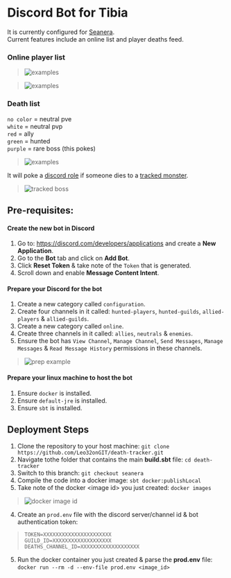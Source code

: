 # Discord Bot for Tibia

It is currently configured for [Seanera](https://github.com/Leo32onGIT/death-tracker/blob/main/death-tracker/src/main/scala/com/kiktibia/deathtracker/tibiadata/TibiaDataClient.scala#L20).    
Current features include an online list and player deaths feed.

### Online player list    

> ![examples](https://i.imgur.com/S72fiHb.png)

> ![examples](https://i.imgur.com/AkaTy62.png)

### Death list    
  
  `no color` = neutral pve    
  `white` = neutral pvp    
  `red` = ally    
  `green` = hunted    
  `purple` = rare boss (this pokes)
  
> ![examples](https://i.imgur.com/09xAyde.gif)

It will poke a [discord role](https://github.com/Leo32onGIT/death-tracker/blob/main/death-tracker/src/main/resources/application.conf#L23) if someone dies to a [tracked monster](https://github.com/Leo32onGIT/death-tracker/blob/main/death-tracker/src/main/resources/application.conf#L24-L94).

> ![tracked boss](https://i.imgur.com/cbwovAO.png)

## Pre-requisites:

#### Create the new bot in Discord
1. Go to: https://discord.com/developers/applications and create a **New Application**.
2. Go to the **Bot** tab and click on **Add Bot**.
3. Click **Reset Token** & take note of the `Token` that is generated.
4. Scroll down and enable **Message Content Intent**.

#### Prepare your Discord for the bot
1. Create a new category called `configuration`.
2. Create four channels in it called: `hunted-players`, `hunted-guilds`, `allied-players` & `allied-guilds`.
3. Create a new category called `online`.
4. Create three channels in it called: `allies`, `neutrals` & `enemies`.
5. Ensure the bot has `View Channel`, `Manage Channel`, `Send Messages`, `Manage Messages` & `Read Message History` permissions in these channels.    
> ![prep example](https://i.imgur.com/jBNicZI.png)

#### Prepare your linux machine to host the bot
1. Ensure `docker` is installed.
1. Ensure `default-jre` is installed.
1. Ensure `sbt` is installed.

## Deployment Steps

1. Clone the repository to your host machine: `git clone https://github.com/Leo32onGIT/death-tracker.git`
2. Navigate tothe  folder that contains the main **build.sbt** file: `cd death-tracker`
3. Switch to this branch: `git checkout seanera`
4. Compile the code into a docker image: `sbt docker:publishLocal`
5. Take note of the docker \<image id\> you just created: `docker images`   
> ![docker image id](https://i.imgur.com/nXvSeIL.png)

4. Create an `prod.env` file with the discord server/channel id & bot authentication token:
> ```env
> TOKEN=XXXXXXXXXXXXXXXXXXXXXX   
> GUILD_ID=XXXXXXXXXXXXXXXXXXX   
> DEATHS_CHANNEL_ID=XXXXXXXXXXXXXXXXXXX
> ```
5. Run the docker container you just created & parse the **prod.env** file: `docker run --rm -d --env-file prod.env <image_id>`    
